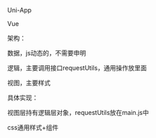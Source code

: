 Uni-App

Vue 



架构：

数据，js动态的，不需要申明

逻辑，主要调用接口requestUtils，通用操作放里面

视图，主要样式



具体实现：

视图层持有逻辑层对象，requestUtils放在main.js中

css通用样式+组件







